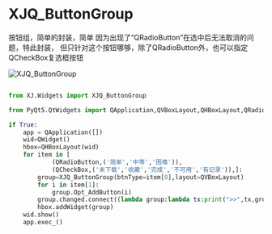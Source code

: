 

# XJQ_ButtonGroup

按钮组，简单的封装，简单
因为出现了“QRadioButton”在选中后无法取消的问题，特此封装，
但只针对这个按钮哪够，除了QRadioButton外，也可以指定QCheckBox复选框按钮

![XJQ_ButtonGroup](../pict/XJQ_ButtonGroup.gif)

```py

from XJ.Widgets import XJQ_ButtonGroup 

from PyQt5.QtWidgets import QApplication,QVBoxLayout,QHBoxLayout,QRadioButton,QCheckBox,QWidget

if True:
	app = QApplication([])
	wid=QWidget()
	hbox=QHBoxLayout(wid)
	for item in [
			(QRadioButton,('简单','中等','困难')),
			(QCheckBox,('未下载','收藏','完成','不可用','有记录')),]:
		group=XJQ_ButtonGroup(btnType=item[0],layout=QVBoxLayout)
		for i in item[1]:
			group.Opt_AddButton(i)
		group.changed.connect((lambda group:lambda tx:print(">>",tx,group.Get_CheckedLst()))(group))
		hbox.addWidget(group)
	wid.show()
	app.exec_()

```
